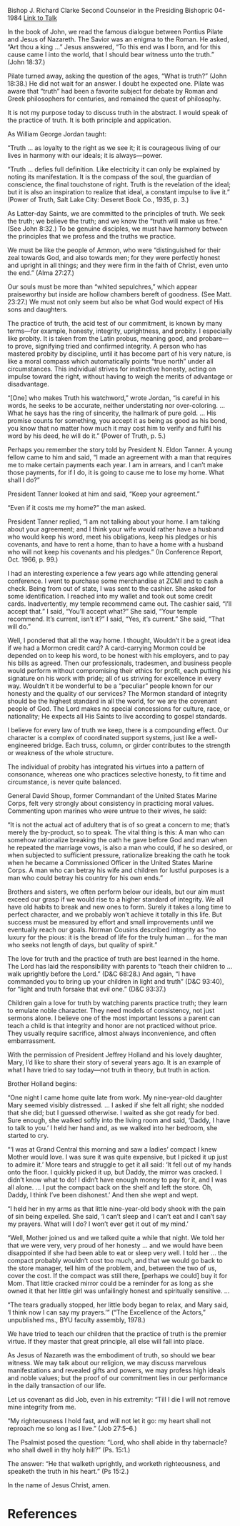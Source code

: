 Bishop J. Richard Clarke
Second Counselor in the Presiding Bishopric
04-1984
[Link to Talk](https://www.churchofjesuschrist.org/study/general-conference/1984/04/the-practice-of-truth?lang=eng)

In the book of John, we read the famous dialogue between Pontius Pilate and Jesus of Nazareth. The Savior was an enigma to the Roman. He asked, “Art thou a king …” Jesus answered, “To this end was I born, and for this cause came I into the world, that I should bear witness unto the truth.” (John 18:37.)

Pilate turned away, asking the question of the ages, “What is truth?” (John 18:38.) He did not wait for an answer. I doubt he expected one. Pilate was aware that “truth” had been a favorite subject for debate by Roman and Greek philosophers for centuries, and remained the quest of philosophy.

It is not my purpose today to discuss truth in the abstract. I would speak of the practice of truth. It is both principle and application.

As William George Jordan taught:

“Truth … as loyalty to the right as we see it; it is courageous living of our lives in harmony with our ideals; it is always—power.

“Truth … defies full definition. Like electricity it can only be explained by noting its manifestation. It is the compass of the soul, the guardian of conscience, the final touchstone of right. Truth is the revelation of the ideal; but it is also an inspiration to realize that ideal, a constant impulse to live it.” (Power of Truth, Salt Lake City: Deseret Book Co., 1935, p. 3.)

As Latter-day Saints, we are committed to the principles of truth. We seek the truth; we believe the truth; and we know the “truth will make us free.” (See John 8:32.) To be genuine disciples, we must have harmony between the principles that we profess and the truths we practice.

We must be like the people of Ammon, who were “distinguished for their zeal towards God, and also towards men; for they were perfectly honest and upright in all things; and they were firm in the faith of Christ, even unto the end.” (Alma 27:27.)

Our souls must be more than “whited sepulchres,” which appear praiseworthy but inside are hollow chambers bereft of goodness. (See Matt. 23:27.) We must not only seem but also be what God would expect of His sons and daughters.

The practice of truth, the acid test of our commitment, is known by many terms—for example, honesty, integrity, uprightness, and probity. I especially like probity. It is taken from the Latin probus, meaning good, and probare—to prove, signifying tried and confirmed integrity. A person who has mastered probity by discipline, until it has become part of his very nature, is like a moral compass which automatically points “true north” under all circumstances. This individual strives for instinctive honesty, acting on impulse toward the right, without having to weigh the merits of advantage or disadvantage.

“[One] who makes Truth his watchword,” wrote Jordan, “is careful in his words, he seeks to be accurate, neither understating nor over-coloring. … What he says has the ring of sincerity, the hallmark of pure gold. … His promise counts for something, you accept it as being as good as his bond, you know that no matter how much it may cost him to verify and fulfil his word by his deed, he will do it.” (Power of Truth, p. 5.)

Perhaps you remember the story told by President N. Eldon Tanner. A young fellow came to him and said, “I made an agreement with a man that requires me to make certain payments each year. I am in arrears, and I can’t make those payments, for if I do, it is going to cause me to lose my home. What shall I do?”

President Tanner looked at him and said, “Keep your agreement.”

“Even if it costs me my home?” the man asked.

President Tanner replied, “I am not talking about your home. I am talking about your agreement; and I think your wife would rather have a husband who would keep his word, meet his obligations, keep his pledges or his covenants, and have to rent a home, than to have a home with a husband who will not keep his covenants and his pledges.” (In Conference Report, Oct. 1966, p. 99.)

I had an interesting experience a few years ago while attending general conference. I went to purchase some merchandise at ZCMI and to cash a check. Being from out of state, I was sent to the cashier. She asked for some identification. I reached into my wallet and took out some credit cards. Inadvertently, my temple recommend came out. The cashier said, “I’ll accept that.” I said, “You’ll accept what?” She said, “Your temple recommend. It’s current, isn’t it?” I said, “Yes, it’s current.” She said, “That will do.”

Well, I pondered that all the way home. I thought, Wouldn’t it be a great idea if we had a Mormon credit card? A card-carrying Mormon could be depended on to keep his word, to be honest with his employers, and to pay his bills as agreed. Then our professionals, tradesmen, and business people would perform without compromising their ethics for profit, each putting his signature on his work with pride; all of us striving for excellence in every way. Wouldn’t it be wonderful to be a “peculiar” people known for our honesty and the quality of our services? The Mormon standard of integrity should be the highest standard in all the world, for we are the covenant people of God. The Lord makes no special concessions for culture, race, or nationality; He expects all His Saints to live according to gospel standards.

I believe for every law of truth we keep, there is a compounding effect. Our character is a complex of coordinated support systems, just like a well-engineered bridge. Each truss, column, or girder contributes to the strength or weakness of the whole structure.

The individual of probity has integrated his virtues into a pattern of consonance, whereas one who practices selective honesty, to fit time and circumstance, is never quite balanced.

General David Shoup, former Commandant of the United States Marine Corps, felt very strongly about consistency in practicing moral values. Commenting upon marines who were untrue to their wives, he said:

“It is not the actual act of adultery that is of so great a concern to me; that’s merely the by-product, so to speak. The vital thing is this: A man who can somehow rationalize breaking the oath he gave before God and man when he repeated the marriage vows, is also a man who could, if he so desired, or when subjected to sufficient pressure, rationalize breaking the oath he took when he became a Commissioned Officer in the United States Marine Corps. A man who can betray his wife and children for lustful purposes is a man who could betray his country for his own ends.”

Brothers and sisters, we often perform below our ideals, but our aim must exceed our grasp if we would rise to a higher standard of integrity. We all have old habits to break and new ones to form. Surely it takes a long time to perfect character, and we probably won’t achieve it totally in this life. But success must be measured by effort and small improvements until we eventually reach our goals. Norman Cousins described integrity as “no luxury for the pious: it is the bread of life for the truly human … for the man who seeks not length of days, but quality of spirit.”

The love for truth and the practice of truth are best learned in the home. The Lord has laid the responsibility with parents to “teach their children to … walk uprightly before the Lord.” (D&C 68:28.) And again, “I have commanded you to bring up your children in light and truth” (D&C 93:40), for “light and truth forsake that evil one.” (D&C 93:37.)

Children gain a love for truth by watching parents practice truth; they learn to emulate noble character. They need models of consistency, not just sermons alone. I believe one of the most important lessons a parent can teach a child is that integrity and honor are not practiced without price. They usually require sacrifice, almost always inconvenience, and often embarrassment.

With the permission of President Jeffrey Holland and his lovely daughter, Mary, I’d like to share their story of several years ago. It is an example of what I have tried to say today—not truth in theory, but truth in action.

Brother Holland begins:

“One night I came home quite late from work. My nine-year-old daughter Mary seemed visibly distressed. … I asked if she felt all right; she nodded that she did; but I guessed otherwise. I waited as she got ready for bed. Sure enough, she walked softly into the living room and said, ‘Daddy, I have to talk to you.’ I held her hand and, as we walked into her bedroom, she started to cry.

“‘I was at Grand Central this morning and saw a ladies’ compact I knew Mother would love. I was sure it was quite expensive, but I picked it up just to admire it.’ More tears and struggle to get it all said: ‘It fell out of my hands onto the floor. I quickly picked it up, but Daddy, the mirror was cracked. I didn’t know what to do! I didn’t have enough money to pay for it, and I was all alone. … I put the compact back on the shelf and left the store. Oh, Daddy, I think I’ve been dishonest.’ And then she wept and wept.

“I held her in my arms as that little nine-year-old body shook with the pain of sin being expelled. She said, ‘I can’t sleep and I can’t eat and I can’t say my prayers. What will I do? I won’t ever get it out of my mind.’

“Well, Mother joined us and we talked quite a while that night. We told her that we were very, very proud of her honesty … and we would have been disappointed if she had been able to eat or sleep very well. I told her … the compact probably wouldn’t cost too much, and that we would go back to the store manager, tell him of the problem, and, between the two of us, cover the cost. If the compact was still there, [perhaps we could] buy it for Mom. That little cracked mirror could be a reminder for as long as she owned it that her little girl was unfailingly honest and spiritually sensitive. …

“The tears gradually stopped, her little body began to relax, and Mary said, ‘I think now I can say my prayers.’” (“The Excellence of the Actors,” unpublished ms., BYU faculty assembly, 1978.)

We have tried to teach our children that the practice of truth is the premier virtue. If they master that great principle, all else will fall into place.

As Jesus of Nazareth was the embodiment of truth, so should we bear witness. We may talk about our religion, we may discuss marvelous manifestations and revealed gifts and powers, we may profess high ideals and noble values; but the proof of our commitment lies in our performance in the daily transaction of our life.

Let us covenant as did Job, even in his extremity: “Till I die I will not remove mine integrity from me.

“My righteousness I hold fast, and will not let it go: my heart shall not reproach me so long as I live.” (Job 27:5–6.)

The Psalmist posed the question: “Lord, who shall abide in thy tabernacle? who shall dwell in thy holy hill?” (Ps. 15:1.)

The answer: “He that walketh uprightly, and worketh righteousness, and speaketh the truth in his heart.” (Ps 15:2.)

In the name of Jesus Christ, amen.

# References
